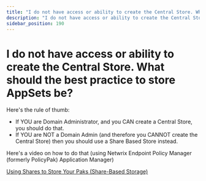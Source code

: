 ```yaml
---
title: "I do not have access or ability to create the Central Store. What should the best practice to store AppSets be?"
description: "I do not have access or ability to create the Central Store. What should the best practice to store AppSets be?"
sidebar_position: 190
---
```


# I do not have access or ability to create the Central Store. What should the best practice to store AppSets be?

Here's the rule of thumb:

- If YOU are Domain Administrator, and you CAN create a Central Store, you should do that.
- If YOU are NOT a Domain Admin (and therefore you CANNOT create the Central Store) then you should
  use a Share Based Store instead.

Here's a video on how to do that (using Netwrix Endpoint Policy Manager (formerly PolicyPak)
Application Manager)

[Using Shares to Store Your Paks (Share-Based Storage)](/docs/endpointpolicymanager/knowledgebase/applicationmanager/videolearningcenter/centralstoresharing/shares.md)
